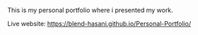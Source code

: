 This is my personal portfolio where i presented my work.

Live website: https://blend-hasani.github.io/Personal-Portfolio/
